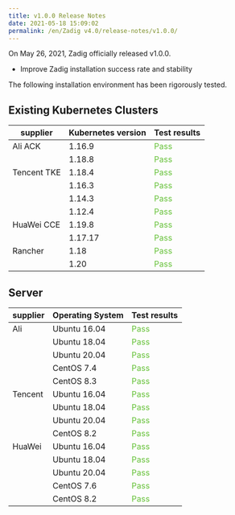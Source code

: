 ```yaml
---
title: v1.0.0 Release Notes
date: 2021-05-18 15:09:02
permalink: /en/Zadig v4.0/release-notes/v1.0.0/
---
```

On May 26, 2021, Zadig officially released v1.0.0.

- Improve Zadig installation success rate and stability

The following installation environment has been rigorously tested.

## Existing Kubernetes Clusters

|  supplier | Kubernetes version  |  Test results |
|----|----|---|
| Ali ACK | 1.16.9 | <span style="color:#67c23a">Pass</span> |
| | 1.18.8 | <span style="color:#67c23a">Pass</span>|
| Tencent TKE |  1.18.4 | <span style="color:#67c23a">Pass</span> |
|| 1.16.3 | <span style="color:#67c23a">Pass</span>|
|| 1.14.3 |<span style="color:#67c23a">Pass</span>|
|| 1.12.4  | <span style="color:#67c23a">Pass</span>|
| HuaWei CCE | 1.19.8 | <span style="color:#67c23a">Pass</span> |
|| 1.17.17 | <span style="color:#67c23a">Pass</span> |
| Rancher | 1.18 | <span style="color:#67c23a">Pass</span> |
|| 1.20 | <span style="color:#67c23a">Pass</span> |

## Server
| supplier | Operating System| Test results |
|---|---|---|
| Ali | Ubuntu 16.04 | <span style="color:#67c23a">Pass</span> |
|| Ubuntu 18.04 | <span style="color:#67c23a">Pass</span> |
|| Ubuntu 20.04 | <span style="color:#67c23a">Pass</span> |
|| CentOS 7.4 | <span style="color:#67c23a">Pass</span> |
|| CentOS 8.3 | <span style="color:#67c23a">Pass</span> |
| Tencent| Ubuntu 16.04 | <span style="color:#67c23a">Pass</span>|
|| Ubuntu 18.04 | <span style="color:#67c23a">Pass</span> |
|| Ubuntu 20.04 | <span style="color:#67c23a">Pass</span> |
|| CentOS 8.2| <span style="color:#67c23a">Pass</span> |
| HuaWei | Ubuntu 16.04 | <span style="color:#67c23a">Pass</span> |
|| Ubuntu 18.04 | <span style="color:#67c23a">Pass</span> |
|| Ubuntu 20.04 | <span style="color:#67c23a">Pass</span> |
|| CentOS 7.6| <span style="color:#67c23a">Pass</span> |
|| CentOS 8.2 | <span style="color:#67c23a">Pass</span> |
